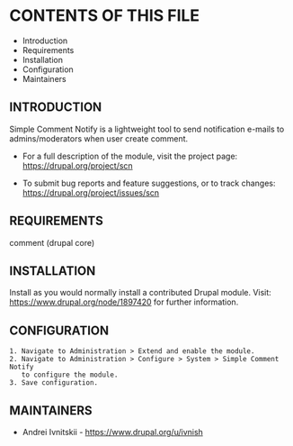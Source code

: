 # CONTENTS OF THIS FILE

 * Introduction
 * Requirements
 * Installation
 * Configuration
 * Maintainers


## INTRODUCTION

Simple Comment Notify is a lightweight tool to send notification e-mails
to admins/moderators when user create comment.

 * For a full description of the module, visit the project page:
   <https://drupal.org/project/scn>

 * To submit bug reports and feature suggestions, or to track changes:
   <https://drupal.org/project/issues/scn>


## REQUIREMENTS

comment (drupal core)


## INSTALLATION

Install as you would normally install a contributed Drupal module. Visit:
<https://www.drupal.org/node/1897420> for further information.


## CONFIGURATION

    1. Navigate to Administration > Extend and enable the module.
    2. Navigate to Administration > Configure > System > Simple Comment Notify
       to configure the module.
    3. Save configuration.


## MAINTAINERS

 * Andrei Ivnitskii - <https://www.drupal.org/u/ivnish>
